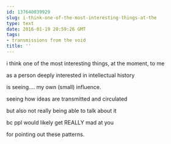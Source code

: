 ```yaml
---
id: 137640039929
slug: i-think-one-of-the-most-interesting-things-at-the
type: text
date: 2016-01-19 20:59:26 GMT
tags:
- transmissions from the void
title: ''
---
```


i think one of the most interesting things, at the moment, to me

as a person deeply interested in intellectual history

is seeing.... my own (small) influence.

seeing how ideas are transmitted and circulated

but also not really being able to talk about it

bc ppl would likely get REALLY mad at you

for pointing out these patterns.